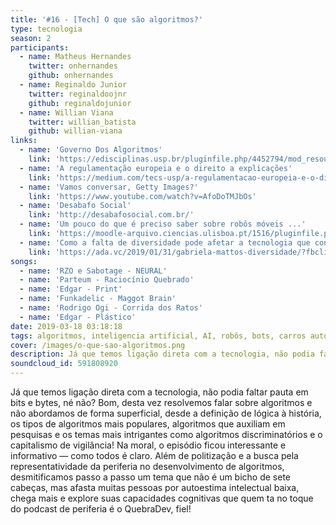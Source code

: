 ```yaml
---
title: '#16 - [Tech] O que são algoritmos?'
type: tecnologia
season: 2
participants:
  - name: Matheus Hernandes
    twitter: onhernandes
    github: onhernandes
  - name: Reginaldo Junior
    twitter: reginaldoojnr
    github: reginaldojunior
  - name: Willian Viana
    twitter: willian_batista
    github: willian-viana
links:
  - name: 'Governo Dos Algoritmos'
    link: 'https://edisciplinas.usp.br/pluginfile.php/4452794/mod_resource/content/1/S%C3%A9rgio%20Amadeu%20SILVEIRA%20%20Governo%20dos%20Algoritmos.pdf'
  - name: 'A regulamentação europeia e o direito a explicações'
    link: 'https://medium.com/tecs-usp/a-regulamentacao-europeia-e-o-direito-a-explicacoes-612670f00bc3'
  - name: 'Vamos conversar, Getty Images?'
    link: 'https://www.youtube.com/watch?v=AfoDoTMJbOs'
  - name: 'Desabafo Social'
    link: 'http://desabafosocial.com.br/'
  - name: 'Um pouco do que é preciso saber sobre robôs móveis ...'
    link: 'https://moodle-arquivo.ciencias.ulisboa.pt/1516/pluginfile.php/116761/mod_resource/content/0/robots.pdf'
  - name: 'Como a falta de diversidade pode afetar a tecnologia que consumimos'
    link: 'https://ada.vc/2019/01/31/gabriela-mattos-diversidade/?fbclid=IwAR2BzDJAf5g9fgGOOoiGmqJ5UKDiHXau5_7QupEPjYQCKAMvojh9WpSIVQo'
songs:
  - name: 'RZO e Sabotage - NEURAL'
  - name: 'Parteum - Raciocínio Quebrado'
  - name: 'Edgar - Print'
  - name: 'Funkadelic - Maggot Brain'
  - name: 'Rodrigo Ogi - Corrida dos Ratos'
  - name: 'Edgar - Plástico'
date: 2019-03-18 03:18:18
tags: algoritmos, inteligencia artificial, AI, robôs, bots, carros autonomos, machine learning, algoritmos discriminatórios, capitalismo de vigilância, quebradev, tech
cover: /images/o-que-sao-algoritmos.png
description: Já que temos ligação direta com a tecnologia, não podia faltar pauta em bits e bytes, né não? Bom, desta vez resolvemos falar sobre algoritmos e não abordamos de forma superficial, desde a definição de lógica à história, os tipos de algoritmos mais populares...
soundcloud_id: 591808920
---
```


Já que temos ligação direta com a tecnologia, não podia faltar pauta em bits e bytes, né não? 
Bom, desta vez resolvemos falar sobre algoritmos e não abordamos de forma superficial, desde a definição de lógica à história, os tipos de algoritmos mais populares, algoritmos que auxiliam em pesquisas e os temas mais intrigantes como algoritmos discriminatórios e o capitalismo de vigilância! Na moral, o episódio ficou interessante e informativo — como todos é claro. 
Além de politização e a busca pela representatividade da periferia no desenvolvimento de algoritmos, desmitificamos passo a passo um tema que não é um bicho de sete cabeças, mas afasta muitas pessoas por autoestima intelectual baixa, chega mais e explore suas capacidades cognitivas que quem ta no toque do podcast de periferia é o QuebraDev, fiel!
